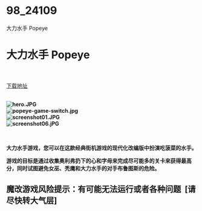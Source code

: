 # 98_24109
大力水手 Popeye
# 大力水手 Popeye
 <br/></br>
[下载地址](https://www.switch520.cc/article/24109 "下载地址")
<br/></br>

<p><strong><img title="hero.JPG" src="https://img.laoquzhang.com/2021/11/05/fac485d0e3593.JPG" alt="hero.JPG"></strong><br>
<strong><img title="popeye-game-switch.jpg" src="https://www.switch520.cc/muke_img/2021_11_05_b435d20858183.jpg" alt="popeye-game-switch.jpg"></strong><br>
<strong><img title="screenshot01.JPG" src="https://img.laoquzhang.com/2021/11/05/498a4c3ab34b9.JPG" alt="screenshot01.JPG"></strong><br>
<strong><img title="screenshot06.jPG" src="https://img.laoquzhang.com/2021/11/05/d99baef481ac9.jPG" alt="screenshot06.jPG">&nbsp;</strong></p>
<p>&nbsp;</p>
<p><strong>大力水手游戏，您可以在这款经典街机游戏的现代化改编版中扮演吃菠菜的水手。</strong></p>
<p><strong>游戏的目标是通过收集奥利弗扔下的心和字母来完成尽可能多的关卡来获得最高分，同时试图避免女巫、秃鹰和大力水手的对手布鲁图斯的危险。</strong></p>
<h2><strong>魔改游戏风险提示：有可能无法运行或者各种问题 &nbsp;[请尽快转大气层]</strong></h2>



